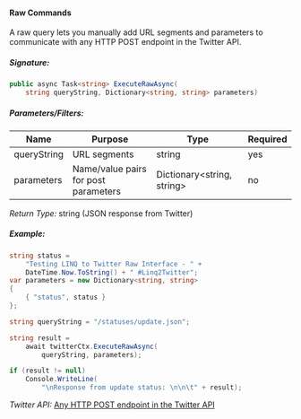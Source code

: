 #### Raw Commands

A raw query lets you manually add URL segments and parameters to communicate with any HTTP POST endpoint in the Twitter API.

##### Signature:

```c#
public async Task<string> ExecuteRawAsync(
    string queryString, Dictionary<string, string> parameters)
```

##### Parameters/Filters:

| Name | Purpose | Type | Required |
|------|---------|------|----------|
| queryString | URL segments | string | yes |
| parameters | Name/value pairs for post parameters | Dictionary<string, string> | no |

*Return Type:* string (JSON response from Twitter)

##### Example:

```c#
string status = 
    "Testing LINQ to Twitter Raw Interface - " + 
    DateTime.Now.ToString() + " #Linq2Twitter";
var parameters = new Dictionary<string, string>
{
    { "status", status }
};

string queryString = "/statuses/update.json";

string result = 
    await twitterCtx.ExecuteRawAsync(
        queryString, parameters);

if (result != null)
    Console.WriteLine(
        "\nResponse from update status: \n\n\t" + result);
```

*Twitter API:* [Any HTTP POST endpoint in the Twitter API](https://developer.twitter.com/en/docs/twitter-api/early-access)